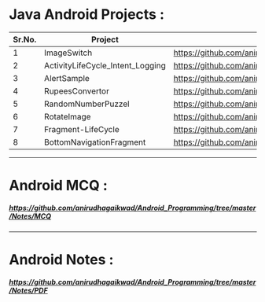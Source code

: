 # Java Android Projects :
| Sr.No. |     Project     |             Link              |
| -------|---------------- | ----------------------------- |
| 1      |   ImageSwitch   | https://github.com/anirudhagaikwad/Android_Programming/tree/master/Projects/Java/ImageSwitch |
| 2      |ActivityLifeCycle_Intent_Logging  | https://github.com/anirudhagaikwad/Android_Programming/tree/master/Projects/Java/ActivityLifeCycle_Intent |
| 3      |AlertSample  | https://github.com/anirudhagaikwad/Android_Programming/tree/master/Projects/Java/AlertSample |
| 4      | RupeesConvertor | https://github.com/anirudhagaikwad/Android_Programming/tree/master/Projects/Java/RupeeConvertor |
| 5      | RandomNumberPuzzel | https://github.com/anirudhagaikwad/Android_Programming/tree/master/Projects/Java/RandomNumPuzzel |
| 6      | RotateImage | https://github.com/anirudhagaikwad/Android_Programming/tree/master/Projects/Java/RotateImage |
| 7       | Fragment-LifeCycle | https://github.com/anirudhagaikwad/Android_Programming/tree/master/Projects/Java/FragmentLifeCycle |
| 8       | BottomNavigationFragment | https://github.com/anirudhagaikwad/Android_Programming/tree/master/Projects/Java/BottomNavigationFragmentContainerView |
***
# Android MCQ : 
##### https://github.com/anirudhagaikwad/Android_Programming/tree/master/Notes/MCQ
***
# Android Notes :
##### https://github.com/anirudhagaikwad/Android_Programming/tree/master/Notes/PDF